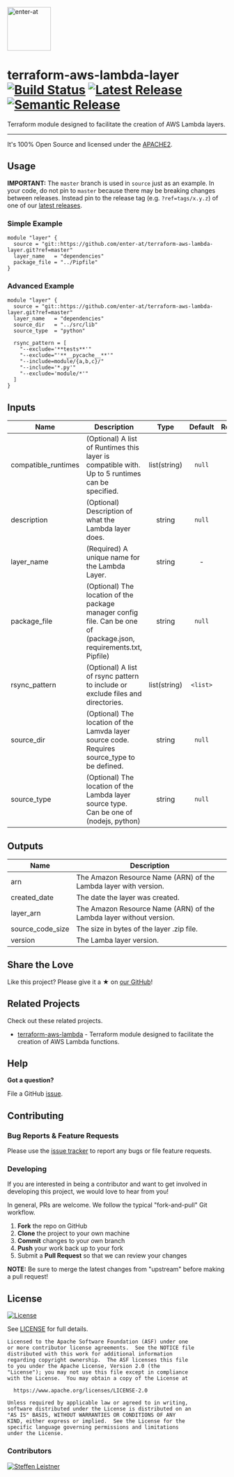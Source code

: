 <!--

  ** DO NOT EDIT THIS FILE
  **
  ** This file was automatically generated by the `build-harness`.
  ** 1) Make all changes to `README.yaml`
  ** 2) Run `make init` (you only need to do this once)
  ** 3) Run`make readme` to rebuild this file.
  **

  -->

[<img src="https://res.cloudinary.com/enter-at/image/upload/v1576145406/static/logo-svg.svg" alt="enter-at" width="100">][website]

# terraform-aws-lambda-layer [![Build Status](https://github.com/enter-at/terraform-aws-lambda-layer/workflows/Terraform%20Lint/badge.svg)](https://github.com/enter-at/terraform-aws-lambda-layer/actions) [![Latest Release](https://img.shields.io/github/release/enter-at/terraform-aws-lambda-layer.svg)](https://github.com/enter-at/terraform-aws-lambda-layer/releases/latest) [![Semantic Release](https://img.shields.io/badge/%20%20%F0%9F%93%A6%F0%9F%9A%80-semantic--release-e10079.svg)](https://github.com/semantic-release/semantic-release)


Terraform module designed to facilitate the creation of AWS Lambda layers.


---


It's 100% Open Source and licensed under the [APACHE2](LICENSE).





## Usage


**IMPORTANT:** The `master` branch is used in `source` just as an example. In your code, do not pin to `master` because there may be breaking changes between releases.
Instead pin to the release tag (e.g. `?ref=tags/x.y.z`) of one of our [latest releases](https://github.com/enter-at/terraform-aws-lambda-layer/releases).


### Simple Example

```hcl
module "layer" {
  source = "git::https://github.com/enter-at/terraform-aws-lambda-layer.git?ref=master"
  layer_name   = "dependencies"
  package_file = "../Pipfile"
}
```

### Advanced Example

```hcl
module "layer" {
  source = "git::https://github.com/enter-at/terraform-aws-lambda-layer.git?ref=master"
  layer_name   = "dependencies"
  source_dir   = "../src/lib"
  source_type  = "python"

  rsync_pattern = [
    "--exclude='**tests**'"
    "--exclude="'**__pycache__**'"
    "--include=module/{a,b,c}/"
    "--include='*.py'"
    "--exclude='module/*'"
  ]
}
```








## Inputs

| Name | Description | Type | Default | Required |
|------|-------------|:----:|:-----:|:-----:|
| compatible_runtimes | (Optional) A list of Runtimes this layer is compatible with. Up to 5 runtimes can be specified. | list(string) | `null` | no |
| description | (Optional) Description of what the Lambda layer does. | string | `null` | no |
| layer_name | (Required) A unique name for the Lambda Layer. | string | - | yes |
| package_file | (Optional) The location of the package manager config file. Can be one of (package.json, requirements.txt, Pipfile) | string | `null` | no |
| rsync_pattern | (Optional) A list of rsync pattern to include or exclude files and directories. | list(string) | `<list>` | no |
| source_dir | (Optional) The location of the Lamvda layer source code. Requires source_type to be defined. | string | `null` | no |
| source_type | (Optional) The location of the Lambda layer source type. Can be one of (nodejs, python) | string | `null` | no |

## Outputs

| Name | Description |
|------|-------------|
| arn | The Amazon Resource Name (ARN) of the Lambda layer with version. |
| created_date | The date the layer was created. |
| layer_arn | The Amazon Resource Name (ARN) of the Lambda layer without version. |
| source_code_size | The size in bytes of the layer .zip file. |
| version | The Lamba layer version. |




## Share the Love

Like this project?
Please give it a ★ on [our GitHub](https://github.com/enter-at/terraform-aws-lambda-layer)!


## Related Projects

Check out these related projects.

- [terraform-aws-lambda](https://github.com/enter-at/terraform-aws-lambda) - Terraform module designed to facilitate the creation of AWS Lambda functions.



## Help

**Got a question?**

File a GitHub [issue](https://github.com/enter-at/terraform-aws-lambda-layer/issues).

## Contributing

### Bug Reports & Feature Requests

Please use the [issue tracker](https://github.com/enter-at/terraform-aws-lambda-layer/issues) to report any bugs or file feature requests.

### Developing

If you are interested in being a contributor and want to get involved in developing this project, we would love to hear from you!

In general, PRs are welcome. We follow the typical "fork-and-pull" Git workflow.

 1. **Fork** the repo on GitHub
 2. **Clone** the project to your own machine
 3. **Commit** changes to your own branch
 4. **Push** your work back up to your fork
 5. Submit a **Pull Request** so that we can review your changes

**NOTE:** Be sure to merge the latest changes from "upstream" before making a pull request!





## License

[![License](https://img.shields.io/badge/License-Apache%202.0-blue.svg)](https://opensource.org/licenses/Apache-2.0)

See [LICENSE](LICENSE) for full details.

    Licensed to the Apache Software Foundation (ASF) under one
    or more contributor license agreements.  See the NOTICE file
    distributed with this work for additional information
    regarding copyright ownership.  The ASF licenses this file
    to you under the Apache License, Version 2.0 (the
    "License"); you may not use this file except in compliance
    with the License.  You may obtain a copy of the License at

      https://www.apache.org/licenses/LICENSE-2.0

    Unless required by applicable law or agreed to in writing,
    software distributed under the License is distributed on an
    "AS IS" BASIS, WITHOUT WARRANTIES OR CONDITIONS OF ANY
    KIND, either express or implied.  See the License for the
    specific language governing permissions and limitations
    under the License.




### Contributors


[![Steffen Leistner][sleistner_avatar]][sleistner_homepage]


  [sleistner_homepage]: https://github.com/sleistner
  [sleistner_avatar]: https://res.cloudinary.com/enter-at/image/fetch/f_png,r_max,w_100,h_100,c_thumb/https://github.com/sleistner.png



  [website]: https://github.com/enter-at
